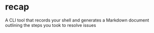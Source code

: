 # recap
A CLI tool that records your shell and generates a Markdown document outlining the steps you took to resolve issues

